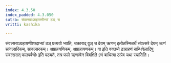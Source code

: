 ```yaml
---
index: 4.3.50
index_padded: 4.3.050
sutra: संवत्सराऽग्रहायणीभ्यां ठञ् च
vritti: kashika

---
```

संवत्सराऽग्रहायणीशब्दाभ्यां ठञ् प्रत्ययो भवति, चकाराद् वुञ् च देयम् ऋणम् इत्येतस्मिन्नर्थे संवत्सरे देयम् ऋणं सांवत्सरिकम्, सांवत्सरकम्। आग्रहयणिकम्, आग्रहायणकम्। वा इति वक्तव्ये ठञ्ग्रहणं सन्धिवेलादिषु संवत्सरात् फलपर्वणोः इति पठ्यते, तत्र फले ऋणत्वेन विवक्षिते ऽणं बाधित्वा ठञेव यथा स्यातिति।